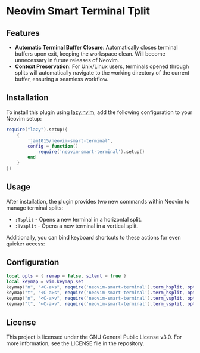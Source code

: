 # Neovim Smart Terminal Tplit

## Features

-   **Automatic Terminal Buffer Closure**: Automatically closes terminal
    buffers upon exit, keeping the workspace clean. Will become unnecessary in future releases of Neovim.
-   **Context Preservation**: For Unix/Linux users, terminals opened
    through splits will automatically navigate to the working directory
    of the current buffer, ensuring a seamless workflow.

## Installation

To install this plugin using
[lazy.nvim](https://github.com/kdheepak/lazy.nvim), add the following
configuration to your Neovim setup:

```lua
require("lazy").setup({
    {
        'jam1015/neovim-smart-terminal',
        config = function()
            require('neovim-smart-terminal').setup()
        end
    }
})
```

## Usage

After installation, the plugin provides two new commands within Neovim
to manage terminal splits:

-   `:Tsplit` - Opens a new terminal in a horizontal split.
-   `:Tvsplit` - Opens a new terminal in a vertical split.

Additionally, you can bind keyboard shortcuts to these actions for even
quicker access:


## Configuration

```lua
local opts = { remap = false, silent = true }
local keymap = vim.keymap.set
keymap("n", "<C-a>s", require('neovim-smart-terminal').term_hsplit, opts)
keymap("t", "<C-a>s", require('neovim-smart-terminal').term_hsplit, opts)
keymap("n", "<C-a>v", require('neovim-smart-terminal').term_vsplit, opts)
keymap("t", "<C-a>v", require('neovim-smart-terminal').term_vsplit, opts)
```


## License

This project is licensed under the GNU General Public License v3.0. For
more information, see the LICENSE file in the repository.
